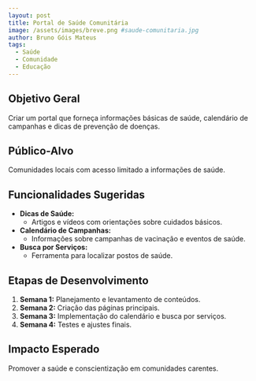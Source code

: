 ```yaml
---
layout: post
title: Portal de Saúde Comunitária
image: /assets/images/breve.png #saude-comunitaria.jpg
author: Bruno Góis Mateus
tags:
  - Saúde
  - Comunidade
  - Educação
---
```

## Objetivo Geral
Criar um portal que forneça informações básicas de saúde, calendário de campanhas e dicas de prevenção de doenças.

## Público-Alvo
Comunidades locais com acesso limitado a informações de saúde.

## Funcionalidades Sugeridas
- **Dicas de Saúde:**  
  - Artigos e vídeos com orientações sobre cuidados básicos.  
- **Calendário de Campanhas:**  
  - Informações sobre campanhas de vacinação e eventos de saúde.  
- **Busca por Serviços:**  
  - Ferramenta para localizar postos de saúde.  

## Etapas de Desenvolvimento
1. **Semana 1:** Planejamento e levantamento de conteúdos.  
2. **Semana 2:** Criação das páginas principais.  
3. **Semana 3:** Implementação do calendário e busca por serviços.  
4. **Semana 4:** Testes e ajustes finais.

## Impacto Esperado
Promover a saúde e conscientização em comunidades carentes.

